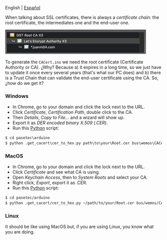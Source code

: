 English | [Español](GET_CACERT.es.md)

When talking about SSL certificates, there is always a _certificate chain_: the root certificate, the intermediates one and the end-user one.

![Certificates](certificates.png)

To generate the `CACert.ino` we need the root certificate (Certificate Authority or CA). ¿Why? Because a) it expires in a long time, so we just have to update it once every several years (that's what our PC does) and b) there is a Trust Chain that can validate the end-user certificate using the CA. So, ¿how do we get it?

### Windows

- In Chrome, go to your domain and click the lock next to the URL.
- Click _Certificate_, _Certification Path_, double click to the CA.
- Then _Details_, _Copy to File..._ and a wizard will show up.
- Export it as _DER encoded binary X.509 (.CER)_.
- Run this [Python](https://www.python.org/) script:
```bat
$ cd pasetec\arduino
$ python .get_cacert\cer_to_hex.py path\to\your\Root.cer bus\wemos\CACert.ino
```

### MacOS

- In Chrome, go to your domain and click the lock next to the URL.
- Click _Certificate_ and see what CA is using.
- Open _Keychain Access_, then to _System Roots_ and select your CA.
- Right click, _Export_, export it as .CER.
- Run this [Python](https://www.python.org/) script:
```bash
$ cd pasetec/arduino
$ python .get_cacert/cer_to_hex.py ~/path/to/your/Root.cer bus/wemos/CACert.ino
```

### Linux

It should be like using MacOS but, if you are using Linux, you know what you are doing.